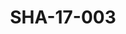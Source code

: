 ---
pid: SHA-17-003
title: SHA-17-003
language: ar
original_label: 
rights: شرحبيل احمد
location_of_original: شرحبيل احمد
photographer_or_studio: استوديو جاك الكويت
scanned_from: photograph 13 by 17.9
_date: '1964'
location: الكويت
description: 'مجموعة من الرجال بعد الحفلة '
additional_notes: 
permission_display: 'yes'
on_server: 'no'
on_website: 'no'
permalink: /photopages/ar/SHA-17-003.html
layout: photo-page
---